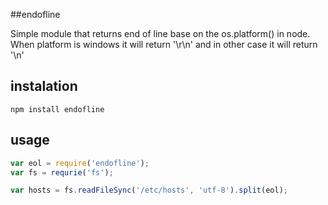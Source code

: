 ##endofline

Simple module that returns end of line base on the os.platform() in node.
When platform is windows it will return '\r\n' and in other case it will return '\n'

## instalation

```
npm install endofline
```

## usage

```javascript
var eol = require('endofline');
var fs = requrie('fs');

var hosts = fs.readFileSync('/etc/hosts', 'utf-8').split(eol);
```
